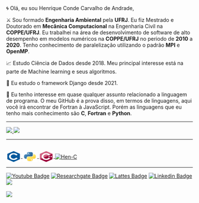 ## 

🌀 Olá, eu sou Henrique Conde Carvalho de Andrade,


⚔️ Sou formado **Engenharia Ambiental** pela **UFRJ**. Eu fiz Mestrado e Doutorado em **Mecânica Computacional** na Engenharia Civil na **COPPE/UFRJ**. Eu trabalhei na área de desenvolvimento de software de alto desempenho em modelos numéricos na **COPPE/UFRJ** no periodo de **2010** a **2020**. Tenho conhecimento de paralelização utilizando o padrão **MPI** e **OpenMP**.

📈 Estudo Ciência de Dados desde 2018. Meu principal interesse está na parte de Machine learning e seus algoritmos.

🐉 Eu estudo o framework Django desde 2021.

🔱 Eu tenho interesse em quase qualquer assunto relacionado a linguagem de programa. O meu GitHub é a prova disso, em termos de linguagens, aqui você irá encontrar de Fortran à JavaScript. Porém as linguagens que eu tenho mais conhecimento são **C**, **Fortran** e **Python**. 


---

<a href="https://github.com/HenriqueCCdA">
  <img height="180em" src="https://github-readme-stats-eight-theta.vercel.app/api?username=HenriqueCCdA&show_icons=true&theme=tokyonight&include_all_commits=true&count_private=false"/>
  <img height="180em" src="https://github-readme-stats-eight-theta.vercel.app/api/top-langs/?username=HenriqueCCdA&layout=compact&langs_count=10&theme=tokyonight"/>

---  
<div style="display: inline_block"><br>
  <img align="center" alt="Hen-C" height="30" width="40" src="https://raw.githubusercontent.com/devicons/devicon/master/icons/c/c-plain.svg">
  <img align="center" alt="Hen-C" height="30" width="40" src="https://raw.githubusercontent.com/devicons/devicon/master/icons/python/python-original.svg">
  <img align="center" alt="Hen-C" height="30" width="40" src="https://raw.githubusercontent.com/devicons/devicon/master/icons/cplusplus/cplusplus-original.svg">
  <img align="center" alt="Hen-C" height="25" width="25" src="https://upload.wikimedia.org/wikipedia/commons/thumb/b/b8/Fortran_logo.svg/1200px-Fortran_logo.svg.png">
</div>
  
--- 

[![Youtube Badge](https://img.shields.io/badge/-Youtube-FF0000?style=flat-square&labelColor=FF0000&logo=youtube&logoColor=white)](https://www.youtube.com/channel/UCfrX4hhw0KfempvQTIq6H2A)
[![Researchgate Badge](https://img.shields.io/badge/-ResearchGate-green)](https://www.researchgate.net/profile/Henrique-De-Andrade)
[![Lattes Badge](https://img.shields.io/badge/-Lattes-yellowgreen)](http://lattes.cnpq.br/5907866250875091)
[![Linkedin Badge](https://img.shields.io/badge/-LinkedIn-blue?style=flat-square&logo=Linkedin&logoColor=white&)](https://www.linkedin.com/in/henriqueCCdA)
[<img src="https://img.shields.io/badge/mail-EA4335?style=flat-square&logo=Gmail&logoColor=white" />](henrique.ccda@gmail.com)
  
![](https://estruyf-github.azurewebsites.net/api/VisitorHit?user=henriqueCCdA&repo=henriqueCCdA&countColorcountColor&countColor=%237B1E7A)
